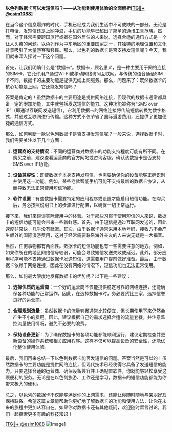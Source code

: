 **以色列数据卡可以发短信吗？——从功能到使用体验的全面解析[[TG💪+ @esim1088](https://t.me/s/esim1088)]**

在当今这个信息爆炸的时代，手机已经成为我们生活中不可或缺的一部分。无论是打电话、发短信还是上网冲浪，手机的功能早已超出了简单的通讯工具范畴。然而，对于经常需要跨国旅行或者在国外居住的人来说，选择合适的通讯方式是一个让人头疼的问题。以色列作为中东地区的重要国家之一，其独特的地理位置和文化背景吸引了大量游客和移民。那么，以色列的数据卡是否支持发短信呢？今天，我们就来深入探讨一下这个问题。

首先，让我们明确什么是“数据卡”。数据卡，顾名思义，是一种主要用于网络连接的SIM卡，它允许用户通过Wi-Fi或移动网络访问互联网。与传统的语音通话SIM卡不同，数据卡的主要功能是提供无线上网服务。那么，问题来了：既然数据卡的核心功能是上网，它还能发短信吗？

答案是肯定的！虽然数据卡的主要用途是提供网络连接，但现代的数据卡通常都具备一定的附加功能，其中就包括发送短信的能力。这种功能被称为“SMS over IP”（即通过互联网发送短信），它利用数据卡的网络连接将传统短信转换为数字格式，并通过互联网进行传输。这种方式不仅节省了国际漫游费用，还提供了更加便捷的通信方式。

那么，如何判断一款以色列数据卡是否支持发短信呢？一般来说，选择数据卡时，我们需要关注以下几个方面：

1. **运营商的支持情况**：不同的运营商对数据卡的功能支持程度可能有所不同。在购买之前，建议查看运营商的官方网站或咨询客服，确认该数据卡是否支持SMS over IP功能。

2. **设备兼容性**：即使数据卡本身支持发短信，也需要确保你的设备能够正确识别并使用这一功能。例如，某些老款智能手机可能不支持最新的数据卡协议，从而导致无法正常使用短信功能。

3. **软件设置**：有些数据卡需要特定的应用程序或设置才能启用短信功能。在购买后，务必按照说明书上的步骤进行配置，以确保一切正常运行。

接下来，我们来谈谈实际使用中的体验。对于那些习惯于使用短信的人来说，数据卡的短信功能可能会带来一些新鲜感。首先，由于短信是通过互联网发送的，因此速度非常快，几乎没有延迟。其次，由于数据卡通常采用本地号码，接收方不会产生额外的国际漫游费用，这对于经常需要联系海外亲友的人来说无疑是一大福音。

当然，任何事物都有两面性。数据卡的短信功能也有一些需要注意的地方。例如，如果你所在的地区网络信号较弱，可能会导致短信发送失败或延迟。此外，部分应用程序可能不支持通过数据卡发送短信，这需要用户提前做好准备。最后，由于数据卡依赖于网络连接，因此在没有网络的情况下，短信功能也无法正常使用。

那么，如何最大限度地发挥数据卡的优势呢？以下是一些建议：

1. **选择优质的运营商**：一个好的运营商不仅能提供稳定可靠的网络连接，还能确保各种功能的正常运作。因此，在选择数据卡时，务必要货比三家，选择信誉良好的运营商。

2. **合理规划流量**：虽然数据卡的流量套餐通常比较便宜，但长期使用下来仍然会产生不小的费用。因此，建议根据自己的需求选择合适的流量套餐，并注意监控流量使用情况，避免不必要的浪费。

3. **保持设备更新**：为了确保数据卡的各项功能都能顺利运行，建议定期检查并更新设备的操作系统和相关应用程序。这样不仅可以提高设备的安全性，还能优化整体使用体验。

最后，我们再来总结一下以色列数据卡能否发短信的问题。答案当然是可以的！虽然数据卡的主要功能是提供网络连接，但现代技术已经使得它具备了发送短信的能力。只要选择合适的运营商、确保设备兼容并正确配置软件，你就能够轻松享受这项便利的服务。无论是在以色列旅游、工作还是学习，数据卡的短信功能都能为你带来极大的便利。

总之，以色列的数据卡不仅能够满足你的上网需求，还能让你随时随地与亲朋好友保持联系。希望这篇文章能帮助你更好地了解数据卡的功能和使用方法，让你在未来的旅程中更加从容自在。如果你对数据卡还有其他疑问，欢迎随时留言讨论，我们一起探索更多有趣的科技知识！

[[TG💪+ @esim1088](https://t.me/s/esim1088) ![Image](https://i.postimg.cc/4NQfJmqS/Snipaste-2025-05-13-00-14-12.png)]